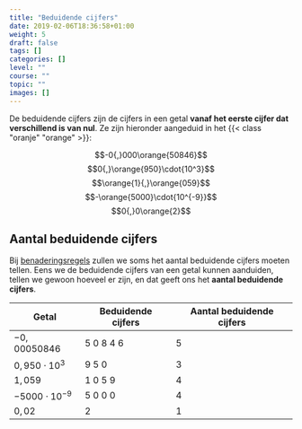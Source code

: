 ```yaml
---
title: "Beduidende cijfers"
date: 2019-02-06T18:36:58+01:00
weight: 5
draft: false
tags: []
categories: []
level: ""
course: ""
topic: ""
images: []
---
```


De beduidende cijfers zijn de cijfers in een getal **vanaf het eerste cijfer dat verschillend is van nul**. Ze zijn hieronder aangeduid in het
{{< class "oranje" "orange" >}}:

$$-0{,}000\orange{50846}$$
$$0{,}\orange{950}\cdot{10^3}$$
$$\orange{1}{,}\orange{059}$$
$$-\orange{5000}\cdot{10^{-9}}$$
$$0{,}0\orange{2}$$

## Aantal beduidende cijfers

Bij [benaderingsregels](../benaderingsregels) zullen we soms het aantal beduidende cijfers moeten tellen. Eens we de beduidende cijfers van een getal kunnen aanduiden, tellen we gewoon hoeveel er zijn, en dat geeft ons het **aantal beduidende cijfers**.

| Getal                 | Beduidende cijfers | Aantal beduidende cijfers |
| --------------------- | ------------------ | ------------------------- |
| $-0{,}00050846$       | $5\ 0\ 8\ 4\ 6$    | 5                         |
| $0{,}950\cdot{10^3}$  | $9\ 5\ 0$          | 3                         |
| $1{,}059$             | $1\ 0\ 5\ 9$       | 4                         |
| $-5000\cdot{10^{-9}}$ | $5\ 0\ 0\ 0$       | 4                         |
| $0{,}02$              | $2$                | 1                         |
